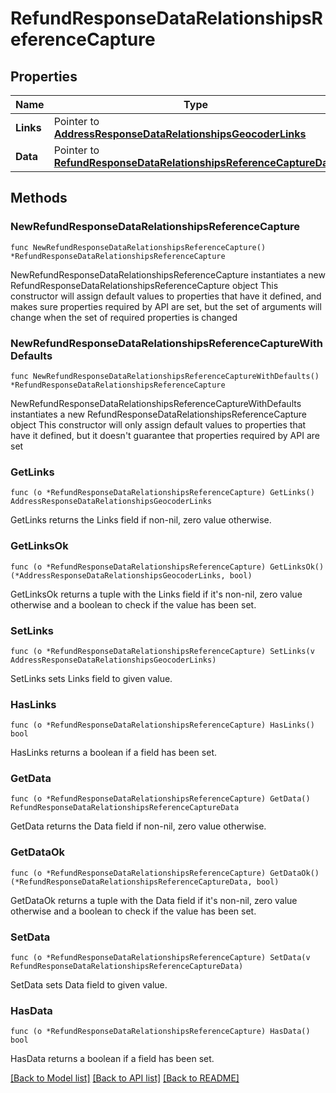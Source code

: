 # RefundResponseDataRelationshipsReferenceCapture

## Properties

Name | Type | Description | Notes
------------ | ------------- | ------------- | -------------
**Links** | Pointer to [**AddressResponseDataRelationshipsGeocoderLinks**](AddressResponseDataRelationshipsGeocoderLinks.md) |  | [optional] 
**Data** | Pointer to [**RefundResponseDataRelationshipsReferenceCaptureData**](RefundResponseDataRelationshipsReferenceCaptureData.md) |  | [optional] 

## Methods

### NewRefundResponseDataRelationshipsReferenceCapture

`func NewRefundResponseDataRelationshipsReferenceCapture() *RefundResponseDataRelationshipsReferenceCapture`

NewRefundResponseDataRelationshipsReferenceCapture instantiates a new RefundResponseDataRelationshipsReferenceCapture object
This constructor will assign default values to properties that have it defined,
and makes sure properties required by API are set, but the set of arguments
will change when the set of required properties is changed

### NewRefundResponseDataRelationshipsReferenceCaptureWithDefaults

`func NewRefundResponseDataRelationshipsReferenceCaptureWithDefaults() *RefundResponseDataRelationshipsReferenceCapture`

NewRefundResponseDataRelationshipsReferenceCaptureWithDefaults instantiates a new RefundResponseDataRelationshipsReferenceCapture object
This constructor will only assign default values to properties that have it defined,
but it doesn't guarantee that properties required by API are set

### GetLinks

`func (o *RefundResponseDataRelationshipsReferenceCapture) GetLinks() AddressResponseDataRelationshipsGeocoderLinks`

GetLinks returns the Links field if non-nil, zero value otherwise.

### GetLinksOk

`func (o *RefundResponseDataRelationshipsReferenceCapture) GetLinksOk() (*AddressResponseDataRelationshipsGeocoderLinks, bool)`

GetLinksOk returns a tuple with the Links field if it's non-nil, zero value otherwise
and a boolean to check if the value has been set.

### SetLinks

`func (o *RefundResponseDataRelationshipsReferenceCapture) SetLinks(v AddressResponseDataRelationshipsGeocoderLinks)`

SetLinks sets Links field to given value.

### HasLinks

`func (o *RefundResponseDataRelationshipsReferenceCapture) HasLinks() bool`

HasLinks returns a boolean if a field has been set.

### GetData

`func (o *RefundResponseDataRelationshipsReferenceCapture) GetData() RefundResponseDataRelationshipsReferenceCaptureData`

GetData returns the Data field if non-nil, zero value otherwise.

### GetDataOk

`func (o *RefundResponseDataRelationshipsReferenceCapture) GetDataOk() (*RefundResponseDataRelationshipsReferenceCaptureData, bool)`

GetDataOk returns a tuple with the Data field if it's non-nil, zero value otherwise
and a boolean to check if the value has been set.

### SetData

`func (o *RefundResponseDataRelationshipsReferenceCapture) SetData(v RefundResponseDataRelationshipsReferenceCaptureData)`

SetData sets Data field to given value.

### HasData

`func (o *RefundResponseDataRelationshipsReferenceCapture) HasData() bool`

HasData returns a boolean if a field has been set.


[[Back to Model list]](../README.md#documentation-for-models) [[Back to API list]](../README.md#documentation-for-api-endpoints) [[Back to README]](../README.md)


